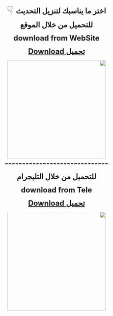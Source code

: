 <!-- saved from url=(0033)https://apk2.app/NAInstagram.html -->
<html>
<style type="text/css">
h1 {
    display: none;
}    
.markdown-body p, .markdown-body blockquote, .markdown-body ul, .markdown-body ol, .markdown-body dl, .markdown-body table, .markdown-body pre {
    margin-top: 0;
    margin-bottom: 1px;
}    
.markdown-body {
    font-family: -apple-system,BlinkMacSystemFont,"Segoe UI",Helvetica,Arial,sans-serif,"Apple Color Emoji","Segoe UI Emoji","Segoe UI Symbol";
    font-size: 1px;
    line-height: 1.5;
    word-wrap: break-word;
}    
</style>   
    <script id="allow-copy_script">(function agent() {
    let unlock = false
    document.addEventListener('allow_copy', (event) => {
      unlock = event.detail.unlock
    })
    const copyEvents = [
      'copy',
      'cut',
      'contextmenu',
      'selectstart',
      'mousedown',
      'mouseup',
      'mousemove',
      'keydown',
      'keypress',
      'keyup',
    ]
    const rejectOtherHandlers = (e) => {
      if (unlock) {
        e.stopPropagation()
        if (e.stopImmediatePropagation) e.stopImmediatePropagation()
      }
    }
    copyEvents.forEach((evt) => {
      document.documentElement.addEventListener(evt, rejectOtherHandlers, {
        capture: true,
      })
    })
  })()</script><head><meta http-equiv="Content-Type" content="text/html; charset=UTF-8">
<meta name="viewport" content="width=device-width, initial-scale=1">
</head>
<body><div dir="rtl" style="text-align: right;" trbidi="on">
<div class="separator" style="clear: both; text-align: center;">
</div>
<p style="text-align: center;"><span style="font-size: x-large;"><b>اختر ما يناسبك لتنزيل التحديث</b></span><span style="font-size: xx-large; text-align: right;">&nbsp;</span><span face="Tahoma, sans-serif, Arial, Helvetica" style="background-color: white; font-size: xx-large; text-align: right; white-space: pre-wrap;">☟</span></p><p style="text-align: center;"><span style="font-size: x-large;"><b>للتحميل من خلال الموقع</b></span></p><p style="text-align: center;"><span style="font-size: x-large;"><b>download from WebSite</b></span></p><p style="text-align: center;"><span style="font-size: x-large;"><b><a href="https://www.naljaede.com/2021/12/natwitter-plus-na2twitter-gold.html">تحميل&nbsp;Download</a></b></span></p><div class="separator" style="clear: both; text-align: center;"><a href="https://www.naljaede.com/2021/12/natwitter-plus-na2twitter-gold.html" style="margin-left: 1em; margin-right: 1em;"><img border="0" data-original-height="240" data-original-width="1100" src="https://1.bp.blogspot.com/-PtJc-1SBweI/YJlIsXsrWfI/AAAAAAAAByo/Fz6Xf9zipVkaNIycbWnE6t6RLuNJl8ihQCLcBGAsYHQ/s320/nad.png" width="320"></a></div><div class="separator" style="clear: both; text-align: center;"><span style="font-size: x-large;"><b>------------------------------</b></span></div><div class="separator" style="clear: both; text-align: center;"><p><span style="font-size: x-large;"><b>للتحميل من خلال التليجرام</b></span></p><p><span style="font-size: x-large;"><b>download from Tele</b></span></p><p><b style="font-size: x-large;"><a href="tg://resolve?domain=NA_Whatsapp">تحميل&nbsp;Download</a></b></p></div><div class="separator" style="clear: both; text-align: center;"><a href="tg://resolve?domain=NA_Whatsapp" style="margin-left: 1em; margin-right: 1em;"><img border="0" data-original-height="240" data-original-width="1100" src="https://1.bp.blogspot.com/-qGbulpb1pWQ/YJlIsGi9acI/AAAAAAAAByk/rD8qmz-h_c0yCYJ66YXKow83Rem4S45UQCLcBGAsYHQ/s320/nat.png" width="320"></a></div><p></p><p></p>
<div style="background: 0px 0px rgb(255, 255, 255); border: 0px; box-sizing: border-box; color: #666666; font-family: roboto, sans-serif; font-size: 14px; margin: 0px; outline: 0px; padding: 0px; text-align: center; vertical-align: baseline;">
</div>
</div></body></html>
